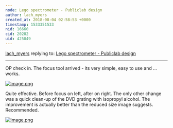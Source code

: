 ```yaml
---
node: Lego spectrometer - Publiclab design
author: lach_myers
created_at: 2018-08-04 02:58:53 +0000
timestamp: 1533351533
nid: 16660
cid: 20282
uid: 425849
---
```




[lach_myers](../profile/lach_myers) replying to: [Lego spectrometer - Publiclab design](../notes/lach_myers/07-08-2018/lego-spectrometer-publiclab-design)

----
OP check in.
The focus tool arrived - its very simple, easy to use and ... works.

[![image.png](/i/26065)](/i/26065)


Quite effective. Before focus on left, after on right. The only other change was a quick clean-up of the DVD grating with isopropyl alcohol. The improvement is actually better than the reduced size image suggests. Recommended.

[![image.png](/i/26060)](/i/26060)
